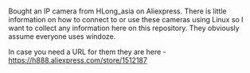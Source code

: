 # ##########################
Bought an IP camera from HLong_asia on Aliexpress. There is little information on how to connect to or use these cameras using Linux so I want to collect any information here on this repository. They obviously assume everyone uses windoze.

In case you need a URL for them they are here - https://h888.aliexpress.com/store/1512187
